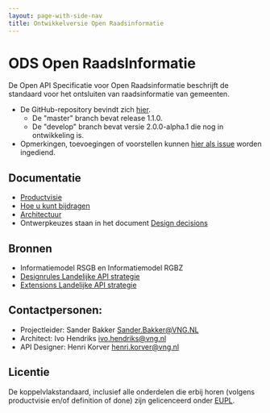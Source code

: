 ```yaml
---
layout: page-with-side-nav
title: Ontwikkelversie Open Raadsinformatie
---
```



# ODS Open RaadsInformatie

De Open API Specificatie voor Open Raadsinformatie beschrijft de standaard voor het ontsluiten van raadsinformatie van gemeenten.

- De GitHub-repository bevindt zich [hier](https://github.com/VNG-Realisatie/ODS-Open-Raadsinformatie). 
    - De "master" branch bevat release 1.1.0.
    - De "develop" branch bevat versie 2.0.0-alpha.1 die nog in ontwikkeling is.
- Opmerkingen, toevoegingen of voorstellen kunnen [hier als issue](https://github.com/VNG-Realisatie/ODS-Open-Raadsinformatie/issues) worden ingediend.

<!--
**Versie 1.1.0 is weliswaar gereleased, maar door ontwikkelingen rondom PLOOI en KOOP staat het gebruik ter discussie**
**Ook de doorontwikkeling van versie 1.2.0 staat on hold tot er duidelijkheid is in de eisen die er in samenspraak met KOOp worden opgesteld.**
**Proef-implementaties (en terugkoppeling van de bevindingen daaruit) zijn uiteraard wel mogelijk, maar de specificatie kan op dag-basis wijzigen.**
**Als er een eerste stabiel versie is wordt daar een release van aangemaakt en wordt dit op deze plek (en via andere communicatie-lijnen) gedeeld.**
-->

## Documentatie
* [Productvisie](./Productvisie.md)
* [Hoe u kunt bijdragen](https://github.com/VNG-Realisatie/API-Kennisbank/blob/master/CONTRIBUTING.md)
* [Architectuur](./Architectuur.md)
* Ontwerpkeuzes staan in het document [Design decisions](./Designdecisions.md)

## Bronnen
* Informatiemodel RSGB en Informatiemodel RGBZ
* [Designrules Landelijke API strategie](https://geonovum.github.io/KP-APIs/API-strategie-algemeen/)
* [Extensions Landelijke API strategie](https://geonovum.github.io/KP-APIs/API-strategie-extensies/)

## Contactpersonen:
* Projectleider: Sander Bakker Sander.Bakker@VNG.NL
* Architect: Ivo Hendriks ivo.hendriks@vng.nl
* API Designer: Henri Korver henri.korver@vng.nl

## Licentie
De koppelvlakstandaard, inclusief alle onderdelen die erbij horen (volgens productvisie en/of definition of done) zijn gelicenceerd onder [EUPL](https://eupl.eu/1.2/nl/).

